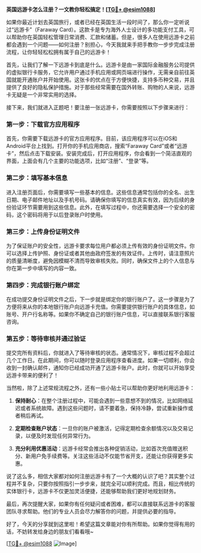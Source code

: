 **英国远游卡怎么注册？一文教你轻松搞定！[[TG💪+ @esim1088](https://t.me/s/esim1088)]**

如果你最近计划去英国旅行，或者已经在英国生活一段时间了，那么你一定听说过“远游卡”（Faraway Card）。这款卡是专为海外人士设计的多功能支付工具，可以帮助你在英国轻松管理日常消费、汇款和储蓄。但是，很多人在使用远游卡之前都会遇到一个问题——如何注册？别担心，今天我就来手把手教你一步步完成注册流程，让你轻轻松松拥有属于自己的远游卡！

首先，让我们了解一下远游卡到底是什么。远游卡是由一家国际金融服务公司提供的虚拟银行卡服务，它允许用户通过手机应用或网页端进行操作，无需亲自前往英国就能开通账户并开始使用。这张卡的优点在于方便快捷，支持多币种交易，并且提供了良好的隐私保护措施。对于那些经常需要在国外转账、购物的人来说，远游卡无疑是一个非常实用的选择。

接下来，我们就进入正题吧！要注册一张远游卡，你需要按照以下步骤来进行：

### 第一步：下载官方应用程序

首先，你需要下载远游卡的官方应用程序。目前，该应用程序可以在iOS和Android平台上找到。打开你的手机应用商店，搜索“Faraway Card”或者“远游卡”，然后点击下载安装。安装完成后，打开应用程序，你会看到一个简洁直观的界面，上面会有几个主要的功能选项，比如“注册”、“登录”等。

### 第二步：填写基本信息

进入注册页面后，你需要填写一些基本的信息。这些信息通常包括你的全名、出生日期、电子邮件地址以及手机号码。请确保你填写的信息真实有效，因为后续的身份验证环节需要用到这些信息。此外，在填写过程中，你还需要选择一个安全的密码，这个密码将用于以后登录账户时使用。

### 第三步：上传身份证明文件

为了保证账户的安全性，远游卡要求每位用户都必须上传有效的身份证明文件。你可以选择上传护照、身份证或者其他由政府签发的有效证件。上传时，请注意照片的质量清晰度，避免因模糊不清而导致审核失败。同时，确保文件上的个人信息与你在第一步中填写的内容一致。

### 第四步：完成银行账户绑定

在成功提交身份证明文件之后，下一步就是绑定你的银行账户了。这一步骤是为了方便将来从你的本地银行账户向远游卡充值。你需要提供银行账户的具体信息，如账号、开户行名称等。如果你不确定自己的银行账户信息，可以直接联系银行客服咨询。

### 第五步：等待审核并通过验证

提交完所有资料后，你就进入了等待审核的状态。通常情况下，审核过程不会超过几个工作日。在此期间，你可以随时登录应用程序查看进度。如果一切顺利，你会收到一封确认邮件，通知你已经成功开通了远游卡账户。此时，你就可以开始享受远游卡带来的便利了！

当然啦，除了上述常规流程之外，还有一些小贴士可以帮助你更好地利用远游卡：

1. **保持耐心**：在整个注册过程中，可能会遇到一些意想不到的情况，比如网络延迟或者系统故障。遇到这些问题时，请不要着急，保持冷静，尝试重新操作或者稍后再试。
   
2. **定期检查账户状态**：一旦你的账户被激活，记得定期检查余额情况以及交易记录，以便及时发现任何异常行为。
   
3. **充分利用优惠活动**：远游卡经常会推出各种促销活动，比如首次充值赠送积分、新用户免手续费等。关注这些活动不仅能节省开支，还能让你获得更多实惠。

说了这么多，相信大家都对如何注册远游卡有了一个大概的认识了吧？其实整个过程并不复杂，只要你按照指引一步步来，就完全可以顺利完成。而且，相比传统的实体银行卡，远游卡不仅更加灵活便捷，还能够帮助我们更好地规划财务。

最后，再次提醒大家，如果你有任何疑问或者困难，都可以直接联系远游卡的客服团队寻求帮助。他们的专业人员会尽力解答你的问题，并提供必要的指导。

好了，今天的分享就到这里啦！希望这篇文章能对你有所帮助。如果你觉得有用的话，不妨转发给身边的朋友们看看哦~ 

[[TG💪+ @esim1088](https://t.me/s/esim1088) ![Image](https://i.postimg.cc/4NQfJmqS/Snipaste-2025-05-13-00-14-12.png)]